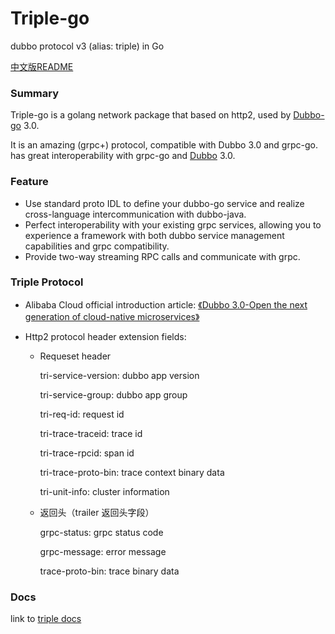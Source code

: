 # Triple-go
dubbo protocol v3 (alias: triple) in Go

[中文版README](./README_zh.md)

### Summary 

Triple-go is a golang network package that based on http2, used by [Dubbo-go](https://github.com/apache/dubbo-go) 3.0.

It is an amazing (grpc+) protocol, compatible with Dubbo 3.0 and grpc-go. has great interoperability with grpc-go and [Dubbo](https://github.com/apache/dubbo) 3.0. 

### Feature

- Use standard proto IDL to define your dubbo-go service and realize cross-language intercommunication with dubbo-java.
- Perfect interoperability with your existing grpc services, allowing you to experience a framework with both dubbo service management capabilities and grpc compatibility.
- Provide two-way streaming RPC calls and communicate with grpc.

### Triple Protocol

- Alibaba Cloud official introduction article: [《Dubbo 3.0-Open the next generation of cloud-native microservices》](https://developer.aliyun.com/article/770964?utm_content=g_1000175535)

- Http2 protocol header extension fields:
  - Requeset header

    tri-service-version: dubbo app version

    tri-service-group: dubbo app group

    tri-req-id: request id

    tri-trace-traceid: trace id

    tri-trace-rpcid: span id

    tri-trace-proto-bin: trace context binary data

    tri-unit-info: cluster information

  - 返回头（trailer 返回头字段）

    grpc-status: grpc status code

    grpc-message: error message 

    trace-proto-bin: trace binary data

### Docs
link to [triple docs](./docs/README.md)

